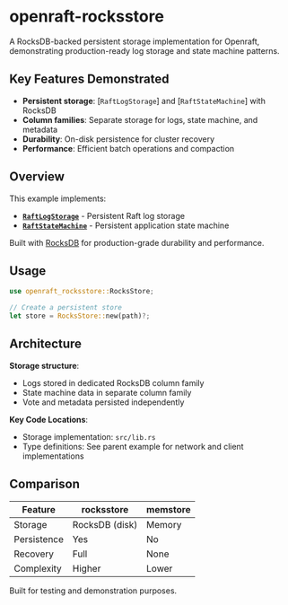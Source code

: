 # openraft-rocksstore

A RocksDB-backed persistent storage implementation for Openraft, demonstrating production-ready log storage and state machine patterns.

## Key Features Demonstrated

- **Persistent storage**: [`RaftLogStorage`] and [`RaftStateMachine`] with RocksDB
- **Column families**: Separate storage for logs, state machine, and metadata
- **Durability**: On-disk persistence for cluster recovery
- **Performance**: Efficient batch operations and compaction

## Overview

This example implements:
- **[`RaftLogStorage`](https://docs.rs/openraft/latest/openraft/storage/trait.RaftLogStorage.html)** - Persistent Raft log storage
- **[`RaftStateMachine`](https://docs.rs/openraft/latest/openraft/storage/trait.RaftStateMachine.html)** - Persistent application state machine

Built with [RocksDB](https://docs.rs/rocksdb/latest/rocksdb/) for production-grade durability and performance.

## Usage

```rust
use openraft_rocksstore::RocksStore;

// Create a persistent store
let store = RocksStore::new(path)?;
```

## Architecture

**Storage structure**:
- Logs stored in dedicated RocksDB column family
- State machine data in separate column family
- Vote and metadata persisted independently

**Key Code Locations**:
- Storage implementation: `src/lib.rs`
- Type definitions: See parent example for network and client implementations

## Comparison

| Feature | rocksstore | memstore |
|---------|------------|----------|
| Storage | RocksDB (disk) | Memory |
| Persistence | Yes | No |
| Recovery | Full | None |
| Complexity | Higher | Lower |

Built for testing and demonstration purposes.
